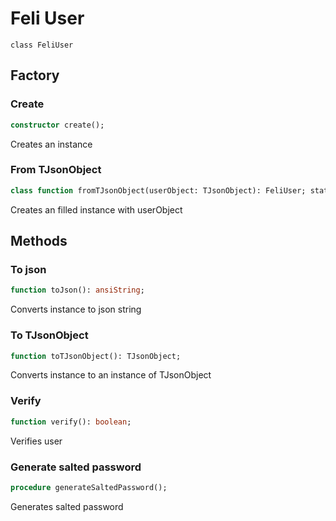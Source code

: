 # Feli User
`class FeliUser`

## Factory
### Create
```pascal
constructor create();
```
Creates an instance

### From TJsonObject
```pascal
class function fromTJsonObject(userObject: TJsonObject): FeliUser; static;
```
Creates an filled instance with userObject

## Methods
### To json
```pascal
function toJson(): ansiString;
```
Converts instance to json string

### To TJsonObject
```pascal
function toTJsonObject(): TJsonObject;
```
Converts instance to an instance of TJsonObject

### Verify
```pascal
function verify(): boolean;
```
Verifies user

### Generate salted password
```pascal
procedure generateSaltedPassword();
```
Generates salted password
